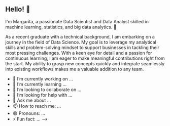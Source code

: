 ## Hello! 🚀

I'm Margarita, a passionate Data Scientist and Data Analyst skilled in machine learning, statistics, and big data analytics. 🚀

As a recent graduate with a technical background, I am embarking on a journey in the field of Data Science. My goal is to leverage my analytical skills and problem-solving mindset to support businesses in tackling their most pressing challenges. With a keen eye for detail and a passion for continuous learning, I am eager to make meaningful contributions right from the start. My ability to grasp new concepts quickly and integrate seamlessly into existing workflows makes me a valuable addition to any team.







- 🔭 I’m currently working on ...
- 🌱 I’m currently learning ...
- 👯 I’m looking to collaborate on ...
- 🤔 I’m looking for help with ...
- 💬 Ask me about ...
- 📫 How to reach me: ...
- 😄 Pronouns: ...
- ⚡ Fun fact: ...
-->
